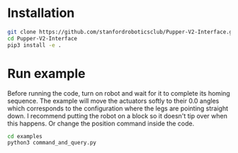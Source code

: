 # Installation
```bash
git clone https://github.com/stanfordroboticsclub/Pupper-V2-Interface.git
cd Pupper-V2-Interface
pip3 install -e .
```

# Run example
Before running the code, turn on robot and wait for it to complete its homing sequence. 
The example will move the actuators softly to their 0.0 angles which corresponds to the configuration where the legs are pointing straight down. I recommend putting the robot on a block so it doesn't tip over when this happens. Or change the position command inside the code.
```bash
cd examples
python3 command_and_query.py
```
